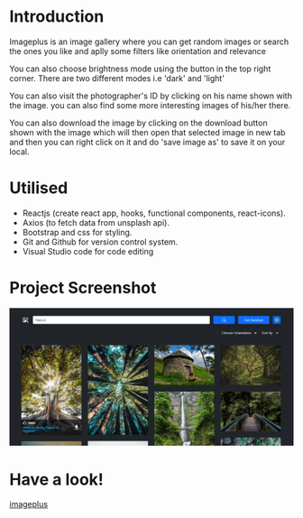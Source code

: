 <h1>Introduction</h1>
<p>Imageplus is an image gallery where you can get random images or search the ones you like and aplly some filters like orientation and relevance</p>
<p>You can also choose brightness mode using the button in the top right corner. There are two different modes i.e 'dark' and 'light'</p>
<p>You can also visit the photographer's ID  by clicking on his name shown with the image. you can also find some more interesting images of his/her there.</p>
<p>You can also download the image by clicking on the download button shown with the image which will then open that selected image in new tab and then you can right click on it and do 'save image as' to save it on your local.</p>

<h1>Utilised</h1>

<ul>
	<li>Reactjs (create react app, hooks, functional components, react-icons).</li>
	<li>Axios (to fetch data from unsplash api).</li>
	<li>Bootstrap and css for styling.</li>
	<li>Git and Github for version control system.</li>
	<li>Visual Studio code for code editing</li>
</ul>

<h1>Project Screenshot</h1>

![alt text](https://github.com/naveen444/React-ImagePlus-App/blob/main/Project-screenshot.png)

<h1>Have a look!</h1>

<a href='https://imageplus.netlify.app/'>imageplus</a>
